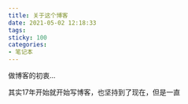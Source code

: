 ```yaml
---
title: 关于这个博客
date: 2021-05-02 12:18:33
tags:
sticky: 100
categories:
- 笔记本
---
```


做博客的初衷...

<!--more-->

其实17年开始就开始写博客，也坚持到了现在，但是一直